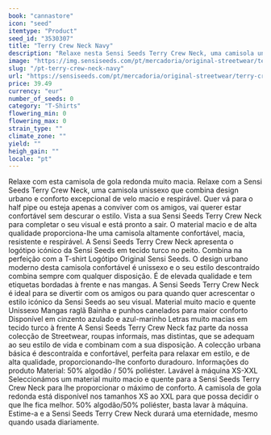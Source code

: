 ```yaml
---
book: "cannastore"
icon: "seed"
itemtype: "Product"
seed_id: "3530307"
title: "Terry Crew Neck Navy"
description: "Relaxe nesta Sensi Seeds Terry Crew Neck, uma camisola unissexo muito macia que combina design urbano e verdadeiro conforto. Compre já!"
image: "https://img.sensiseeds.com/pt/mercadoria/original-streetwear/terry-crew-neck-navy-image.png"
slug: "/pt-terry-crew-neck-navy"
url: "https://sensiseeds.com/pt/mercadoria/original-streetwear/terry-crew-neck-navy?a_aid=cannastore"
price: 39.49
currency: "eur"
number_of_seeds: 0
category: "T-Shirts"
flowering_min: 0
flowering_max: 0
strain_type: ""
climate_zone: ""
yield: ""
heigh_gain: ""
locale: "pt"
---
```

Relaxe com esta camisola de gola redonda muito macia. Relaxe com a Sensi Seeds Terry Crew Neck, uma camisola unissexo que combina design urbano e conforto excepcional de velo macio e respirável. Quer vá para o half pipe ou esteja apenas a conviver com os amigos, vai querer estar confortável sem descurar o estilo. Vista a sua Sensi Seeds Terry Crew Neck para completar o seu visual e está pronto a sair. O material macio e de alta qualidade proporciona-lhe uma camisola altamente confortável, macia, resistente e respirável. A Sensi Seeds Terry Crew Neck apresenta o logótipo icónico da Sensi Seeds em tecido turco no peito. Combina na perfeição com a T-shirt Logótipo Original Sensi Seeds. O design urbano moderno desta camisola confortável é unissexo e o seu estilo descontraído combina sempre com qualquer disposição. É de elevada qualidade e tem etiquetas bordadas à frente e nas mangas. A Sensi Seeds Terry Crew Neck é ideal para se divertir com os amigos ou para quando quer acrescentar o estilo icónico da Sensi Seeds ao seu visual. Material muito macio e quente Unissexo Mangas raglã Bainha e punhos canelados para maior conforto Disponível em cinzento azulado e azul-marinho Letras muito macias em tecido turco à frente A Sensi Seeds Terry Crew Neck faz parte da nossa colecção de Streetwear, roupas informais, mas distintas, que se adequam ao seu estilo de vida e combinam com a sua disposição. A colecção urbana básica é descontraída e confortável, perfeita para relaxar em estilo, e de alta qualidade, proporcionando-lhe conforto duradouro. Informações do produto Material: 50% algodão / 50% poliéster. Lavável à máquina XS-XXL Seleccionámos um material muito macio e quente para a Sensi Seeds Terry Crew Neck para lhe proporcionar o máximo de conforto. A camisola de gola redonda está disponível nos tamanhos XS ao XXL para que possa decidir o que lhe fica melhor. 50% algodão/50% poliéster, basta lavar à máquina. Estime-a e a Sensi Seeds Terry Crew Neck durará uma eternidade, mesmo quando usada diariamente.
